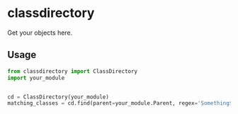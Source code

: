 # classdirectory

Get your objects here.

## Usage

```python
from classdirectory import ClassDirectory
import your_module


cd = ClassDirectory(your_module)
matching_classes = cd.find(parent=your_module.Parent, regex='Something$')
```
